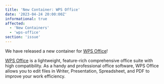 ```yaml
---
title: 'New Container: WPS Office'
date: '2023-04-24 20:00:00Z'
informational: true
affected:
  - 'New Containers'
  - 'wps-office'
section: 'issue'
---
```

We have released a new container for [WPS Office](https://github.com/linuxserver/docker-wps-office)!

[WPS Office](https://www.wps.com/) is a lightweight, feature-rich comprehensive office suite with high compatibility. As a handy and professional office software, WPS Office allows you to edit files in Writer, Presentation, Spreadsheet, and PDF to improve your work efficiency.
